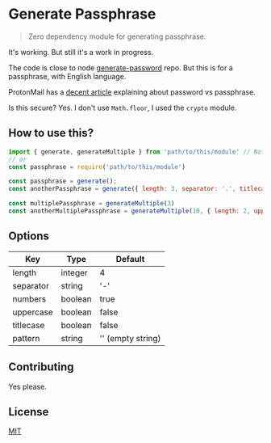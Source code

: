 # Generate Passphrase

> Zero dependency module for generating passphrase.

It's working. But still it's a work in progress.

The code is close to node [generate-password](https://github.com/brendanashworth/generate-password) repo. But this is for a passphrase, with English language.

ProtonMail has a [decent article](https://protonmail.com/blog/protonmail-com-blog-password-vs-passphrase/) explaining about password vs passphrase. 

Is this secure? Yes. I don't use `Math.floor`, I used the `crypto` module.

## How to use this? 

```js
import { generate, generateMultiple } from 'path/to/this/module' // Not on NPM yet
// or
const passphrase = require('path/to/this/module')

const passphrase = generate();
const anotherPassphrase = generate({ length: 3, separator: '.', titlecase: true }) // see available options below

const multiplePassphrase = generateMultiple(3)
const anotherMultiplePassphrase = generateMultiple(10, { length: 2, uppercase: true, numbers: false })

```

## Options

| Key | Type | Default |
| --- | --- | --- |
| length | integer | 4 |
| separator | string | '-' |
| numbers | boolean | true |
| uppercase | boolean | false |
| titlecase | boolean | false |
| pattern | string | '' (empty string) |

## Contributing

Yes please.

## License

[MIT](https://github.com/aldy505/generate-passphrase/blob/master/LICENSE)